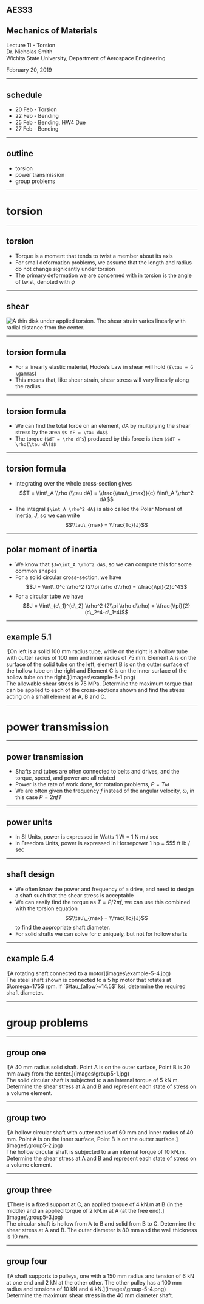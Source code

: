 
## AE333
## Mechanics of Materials
Lecture 11 - Torsion<br/>
Dr. Nicholas Smith<br/>
Wichita State University, Department of Aerospace Engineering

February 20, 2019

----

## schedule

- 20 Feb - Torsion
- 22 Feb - Bending
- 25 Feb - Bending, HW4 Due
- 27 Feb - Bending

----
## outline
<!-- TOC START min:1 max:1 link:false update:true -->
- torsion
- power transmission
- group problems

<!-- TOC END -->

---
# torsion

----
## torsion

-   Torque is a moment that tends to twist a member about its axis
-   For small deformation problems, we assume that the length and radius do not change signicantly under torsion
-   The primary deformation we are concerned with in torsion is the angle of twist, denoted with $\phi$

----
## shear

![A thin disk under applied torsion. The shear strain varies linearly with radial distance from the center.](images\torsion-disk.jpg)<!-- .element width="40%" -->

----
## torsion formula

-   For a linearly elastic material, Hooke’s Law in shear will hold (`$\tau = G \gamma$`)
-   This means that, like shear strain, shear stress will vary linearly along the radius

----
## torsion formula

-   We can find the total force on an element, *dA* by multiplying the shear stress by the area
`$$ dF = \tau dA$$`
-   The torque (`$dT = \rho dF$`) produced by this force is then
`$$dT = \rho(\tau dA)$$`

----
## torsion formula

-   Integrating over the whole cross-section gives
$$T = \\int\_A \\rho (\\tau dA) = \\frac{\\tau\_{max}}{c} \\int\_A \\rho^2 dA$$
-   The integral `$\int_A \rho^2 dA$` is also called the Polar Moment of Inertia, *J*, so we can write
$$\\tau\_{max} = \\frac{Tc}{J}$$

----
## polar moment of inertia

-   We know that `$J=\int_A \rho^2 dA$`, so we can compute this for some common shapes
-   For a solid circular cross-section, we have
$$J = \\int\_0^c \\rho^2 (2\\pi \\rho d\\rho) = \\frac{\\pi}{2}c^4$$
-   For a circular tube we have
$$J = \\int\_{c\_1}^{c\_2} \\rho^2 (2\\pi \\rho d\\rho) = \\frac{\\pi}{2}(c\_2^4-c\_1^4)$$

----
## example 5.1

<div class="left">
![On left is a solid 100 mm radius tube, while on the right is a hollow tube with outter radius of 100 mm and inner radius of 75 mm. Element A is on the surface of the solid tube on the left, element B is on the outter surface of the hollow tube on the right and Element C is on the inner surface of the hollow tube on the right.](images\example-5-1.png)
</div>
<div class="right">
The allowable shear stress is 75 MPa. Determine the maximum torque that can be applied to each of the cross-sections shown and find the stress acting on a small element at A, B and C.
</div>

---
# power transmission

----
## power transmission

-   Shafts and tubes are often connected to belts and drives, and the torque, speed, and power are all related
-   Power is the rate of work done, for rotation problems, $P = T \omega$
-   We are often given the frequency *f* instead of the angular velocity, $\omega$, in this case $P = 2\pi f T$

----
## power units

-   In SI Units, power is expressed in Watts 1 W = 1 N m / sec
-   In Freedom Units, power is expressed in Horsepower 1 hp = 555 ft lb / sec

----
## shaft design

-   We often know the power and frequency of a drive, and need to design a shaft such that the shear stress is acceptable
-   We can easily find the torque as $T=P/2\pi f$, we can use this combined with the torsion equation
$$\\tau\_{max} = \\frac{Tc}{J}$$
to find the appropriate shaft diameter.
-   For solid shafts we can solve for *c* uniquely, but not for hollow shafts

----
## example 5.4

<div class="left">
![A rotating shaft connected to a motor](images\example-5-4.jpg)
</div>

<div class="right">
The steel shaft shown is connected to a 5 hp motor that rotates at $\omega=175$ rpm. If `$\tau_{allow}=14.5$` ksi, determine the required shaft diameter.
</div>

---
# group problems

----
## group one

<div class="left">
![A 40 mm radius solid shaft. Point A is on the outer surface, Point B is 30 mm away from the center.](images\group5-1.jpg)
</div>

<div class="right">
The solid circular shaft is subjected to a an internal torque of 5 kN.m. Determine the shear stress at A and B and represent each state of stress on a volume element.  
</div>

----
## group two

<div class="left">
  ![A hollow circular shaft with outter radius of 60 mm and inner radius of 40 mm. Point A is on the inner surface, Point B is on the outter surface.](images\group5-2.jpg)
</div>

<div class="right">
The hollow circular shaft is subjected to a an internal torque of 10 kN.m. Determine the shear stress at A and B and represent each state of stress on a volume element.  
</div>

----
## group three

<div class="left">
![There is a fixed support at C, an applied torque of 4 kN.m at B (in the middle) and an applied torque of 2 kN.m at A (at the free end).](images\group5-3.jpg)
</div>

<div class="right">
The circular shaft is hollow from A to B and solid from B to C. Determine the shear stress at A and B. The outer diameter is 80 mm and the wall thickness is 10 mm.
</div>

----
## group four

<div class="left">
![A shaft supports to pulleys, one with a 150 mm radius and tension of 6 kN at one end and 2 kN at the other other. The other pulley has a 100 mm radius and tensions of 10 kN and 4 kN.](images\group-5-4.png)
</div>

<div class="right">
Determine the maximum shear stress in the 40 mm diameter shaft.
</div>
